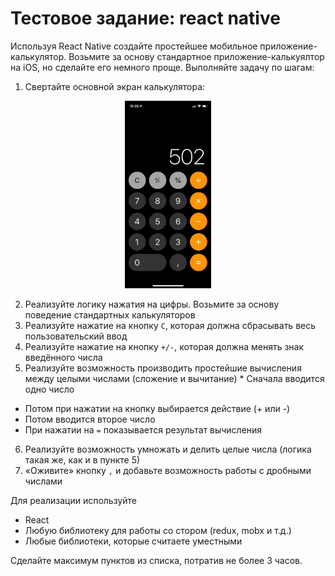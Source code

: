 # Тестовое задание: react native

Используя React Native создайте простейшее мобильное приложение-калькулятор. Возьмите за основу стандартное приложение-калькуялтор на iOS, но сделайте его немного проще. Выполняйте задачу по шагам:

1. Свертайте основной экран калькулятора:

<p align="center">
  <img src="../Resources/calculator.jpg" height="300">
</p>

2. Реализуйте логику нажатия на цифры. Возьмите за основу поведение стандартных калькуляторов
3. Реализуйте нажатие на кнопку `C`, которая должна сбрасывать весь пользовательский ввод
4. Реализуйте нажатие на кнопку `+/-`, которая должна менять знак введённого числа
5. Реализуйте возможность производить простейшие вычисления между целыми числами (сложение и вычитание)  * Сначала вводится одно число
  * Потом при нажатии на кнопку выбирается действие (+ или -)
  * Потом вводится второе число
  * При нажатии на `=` показывается результат вычисления
6. Реализуйте возможность умножать и делить целые числа (логика такая же, как и в пункте 5)
7. «Оживите» кнопку `,` и добавьте возможность работы с дробными числами

Для реализации используйте
* React
* Любую библиотеку для работы со стором (redux, mobx и т.д.)
* Любые библиотеки, которые считаете уместными

Сделайте максимум пунктов из списка, потратив не более 3 часов.



